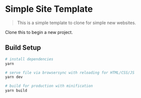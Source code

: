 # Simple Site Template

> This is a simple template to clone for simple new websites.

Clone this to begin a new project.

## Build Setup

``` bash
# install dependencies
yarn

# serve file via browsersync with reloading for HTML/CSS/JS
yarn dev

# build for production with minification
yarn build
```
